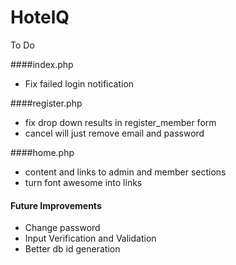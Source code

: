 # HotelQ

To Do

####index.php
* Fix failed login notification

####register.php
* fix drop down results in register_member form
* cancel will just remove email and password

####home.php
* content and links to admin and member sections
* turn font awesome into links 


#### Future Improvements
* Change password
* Input Verification and Validation
* Better db id generation
